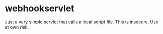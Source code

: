 webhookservlet
==============

Just a very simple servlet that calls a local script file. This is insecure. Use at own risk. 
